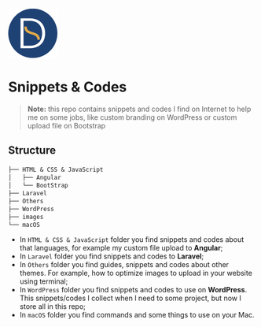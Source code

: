 <a href="https://github.com/TutoDS"><img src="images/daniel-sousa.png" alt="Daniel Sousa" width="100px" /></a>

# Snippets & Codes

> **Note:** this repo contains snippets and codes I find on Internet to help me on some jobs, like custom branding on WordPress or custom upload file on Bootstrap

## Structure

```
├── HTML & CSS & JavaScript
│   ├── Angular
│   └── BootStrap
├── Laravel
├── Others
├── WordPress
├── images
└── macOS
```

-   In `HTML & CSS & JavaScript` folder you find snippets and codes about that languages, for example my custom file upload to **Angular**;
-   In `Laravel` folder you find snippets and codes to **Laravel**;
-   In `Others` folder you find guides, snippets and codes about other themes. For example, how to optimize images to upload in your website using terminal;
-   In `WordPress` folder you find snippets and codes to use on **WordPress**. This snippets/codes I collect when I need to some project, but now I store all in this repo;
-   In `macOS` folder you find commands and some things to use on your Mac.
